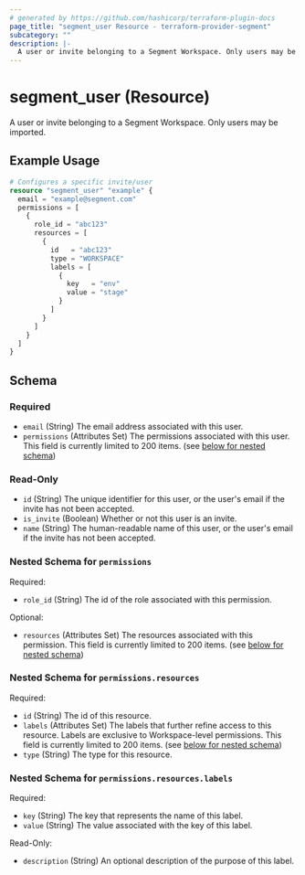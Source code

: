 ```yaml
---
# generated by https://github.com/hashicorp/terraform-plugin-docs
page_title: "segment_user Resource - terraform-provider-segment"
subcategory: ""
description: |-
  A user or invite belonging to a Segment Workspace. Only users may be imported.
---
```


# segment_user (Resource)

A user or invite belonging to a Segment Workspace. Only users may be imported.

## Example Usage

```terraform
# Configures a specific invite/user
resource "segment_user" "example" {
  email = "example@segment.com"
  permissions = [
    {
      role_id = "abc123"
      resources = [
        {
          id   = "abc123"
          type = "WORKSPACE"
          labels = [
            {
              key   = "env"
              value = "stage"
            }
          ]
        }
      ]
    }
  ]
}
```

<!-- schema generated by tfplugindocs -->
## Schema

### Required

- `email` (String) The email address associated with this user.
- `permissions` (Attributes Set) The permissions associated with this user. This field is currently limited to 200 items. (see [below for nested schema](#nestedatt--permissions))

### Read-Only

- `id` (String) The unique identifier for this user, or the user's email if the invite has not been accepted.
- `is_invite` (Boolean) Whether or not this user is an invite.
- `name` (String) The human-readable name of this user, or the user's email if the invite has not been accepted.

<a id="nestedatt--permissions"></a>
### Nested Schema for `permissions`

Required:

- `role_id` (String) The id of the role associated with this permission.

Optional:

- `resources` (Attributes Set) The resources associated with this permission. This field is currently limited to 200 items. (see [below for nested schema](#nestedatt--permissions--resources))

<a id="nestedatt--permissions--resources"></a>
### Nested Schema for `permissions.resources`

Required:

- `id` (String) The id of this resource.
- `labels` (Attributes Set) The labels that further refine access to this resource. Labels are exclusive to Workspace-level permissions. This field is currently limited to 200 items. (see [below for nested schema](#nestedatt--permissions--resources--labels))
- `type` (String) The type for this resource.

<a id="nestedatt--permissions--resources--labels"></a>
### Nested Schema for `permissions.resources.labels`

Required:

- `key` (String) The key that represents the name of this label.
- `value` (String) The value associated with the key of this label.

Read-Only:

- `description` (String) An optional description of the purpose of this label.
